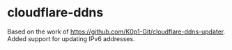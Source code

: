 # cloudflare-ddns


Based on the work of https://github.com/K0p1-Git/cloudflare-ddns-updater. Added support for updating IPv6 addresses. 
